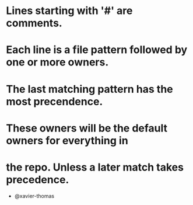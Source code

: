 # Lines starting with '#' are comments.
# Each line is a file pattern followed by one or more owners.
# The last matching pattern has the most precendence.

# These owners will be the default owners for everything in
# the repo. Unless a later match takes precedence.

* @xavier-thomas
